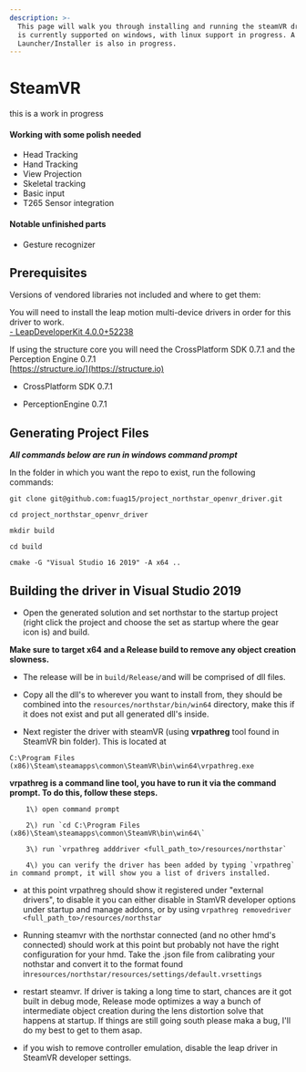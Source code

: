 ```yaml
---
description: >-
  This page will walk you through installing and running the steamVR driver. It
  is currently supported on windows, with linux support in progress. A
  Launcher/Installer is also in progress.
---
```


# SteamVR

this is a work in progress

#### Working with some polish needed

- Head Tracking  
- Hand Tracking  
- View Projection  
- Skeletal tracking  
- Basic input  
- T265 Sensor integration

#### Notable unfinished parts

- Gesture recognizer

## Prerequisites

Versions of vendored libraries not included and where to get them:

You will need to install the leap motion multi-device drivers in order for this driver to work.  
[- LeapDeveloperKit 4.0.0+52238](https://github.com/leapmotion/UnityModules/blob/feat-multi-device/Multidevice%20Service/LeapDeveloperKit_4.0.0%2B52238_win.zip)

If using the structure core you will need the CrossPlatform SDK 0.7.1 and the Perception Engine 0.7.1  
[https://structure.io/](https://structure.io)

- CrossPlatform SDK 0.7.1

- PerceptionEngine 0.7.1

## Generating Project Files

_**All commands below are run in windows command prompt**_

In the folder in which you want the repo to exist, run the following commands:

```text
git clone git@github.com:fuag15/project_northstar_openvr_driver.git
```

```text
cd project_northstar_openvr_driver
```

```text
mkdir build
```

```text
cd build
```

```text
cmake -G "Visual Studio 16 2019" -A x64 ..
```

## Building the driver in Visual Studio 2019

- Open the generated solution and set northstar to the startup project \(right click the project and choose the set as startup where the gear icon is\) and build. 

**Make sure to target x64 and a Release build to remove any object creation slowness.**

- The release will be in ```build/Release/```and will be comprised of dll files.

- Copy all the dll's to wherever you want to install from, they should be combined into the ```resources/northstar/bin/win64``` directory, make this if it does not exist and put all generated dll's inside.

- Next register the driver with steamVR \(using **vrpathreg** tool found in SteamVR bin folder\). This is located at 

`C:\Program Files (x86)\Steam\steamapps\common\SteamVR\bin\win64\vrpathreg.exe`

**vrpathreg is a command line tool, you have to run it via the command prompt. To do this, follow these steps.** 

        1\) open command prompt

        2\) run `cd C:\Program Files (x86)\Steam\steamapps\common\SteamVR\bin\win64\`

        3\) run `vrpathreg adddriver <full_path_to>/resources/northstar`

        4\) you can verify the driver has been added by typing `vrpathreg` in command prompt, it will show you a list of drivers installed. 

- at this point vrpathreg should show it registered under "external drivers", to disable it you can either disable in StamVR developer options under startup and manage addons, or by using `vrpathreg removedriver <full_path_to>/resources/northstar`

- Running steamvr with the northstar connected \(and no other hmd's connected\) should work at this point but probably not have the right configuration for your hmd. Take the .json file from calibrating your nothstar and convert it to the format found in`resources/northstar/resources/settings/default.vrsettings`

- restart steamvr. If driver is taking a long time to start, chances are it got built in debug mode, Release mode optimizes a way a bunch of intermediate object creation during the lens distortion solve that happens at startup. If things are still going south please maka a bug, I'll do my best to get to them asap.

- if you wish to remove controller emulation, disable the leap driver in SteamVR developer settings.  


